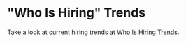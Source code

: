 # "Who Is Hiring" Trends
Take a look at current hiring trends at [Who Is Hiring Trends](http://wis.mdnbar.com/).
